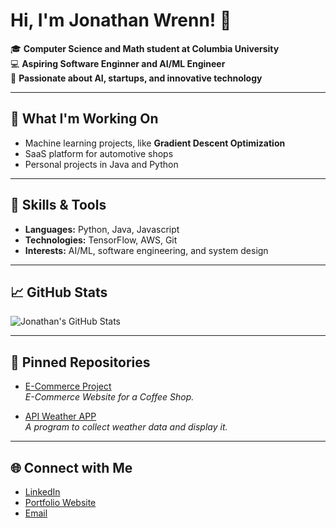 # Hi, I'm Jonathan Wrenn! 👋

🎓 **Computer Science and Math student at Columbia University**  
💻 **Aspiring Software Enginner and AI/ML Engineer**  
🚀 **Passionate about AI, startups, and innovative technology**

---

## 🔭 What I'm Working On
- Machine learning projects, like **Gradient Descent Optimization**
- SaaS platform for automotive shops
- Personal projects in Java and Python

---

## 🌟 Skills & Tools
- **Languages:** Python, Java, Javascript
- **Technologies:** TensorFlow, AWS, Git
- **Interests:** AI/ML, software engineering, and system design

---

## 📈 GitHub Stats
![Jonathan's GitHub Stats](https://github-readme-stats.vercel.app/api?username=jonowrenn&show_icons=true&theme=radical)

---

## 📌 Pinned Repositories
- [E-Commerce Project]((https://github.com/melville1/coolbeans))  
  *E-Commerce Website for a Coffee Shop.*
  
- [API Weather APP]((https://github.com/jonowrenn/weather-app.github.io))  
  *A program to collect weather data and display it.*

---

## 🌐 Connect with Me
- [LinkedIn](https://www.linkedin.com/in/jonathanwrenn218/)
- [Portfolio Website](https://jonathanwrenn.com)
- [Email](jw4544@columbia.edu)

